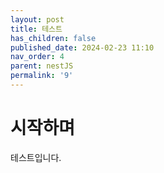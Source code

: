 ```yaml
---
layout: post
title: 테스트
has_children: false
published_date: 2024-02-23 11:10
nav_order: 4
parent: nestJS
permalink: '9'
---
```


# 시작하며


테스트입니다.

